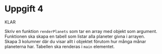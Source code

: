 # Uppgift 4
KLAR

Skriv en funktion `renderPlanets` som tar en array med objekt som argument. Funktionen ska skapa en tabell som listar alla planeter givna i arrayen. Skapa 3 kolumner där du visar allt i objektet förutom hur många månar planeterna har. Tabellen ska renderas i `main` elementet.

